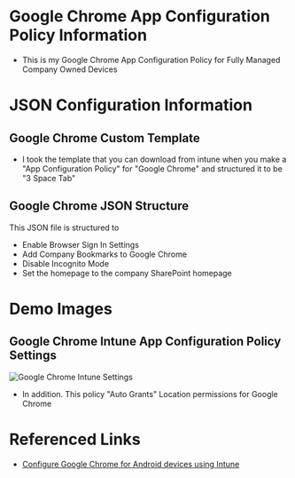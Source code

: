 # Google Chrome App Configuration Policy Information

* This is my Google Chrome App Configuration Policy for Fully Managed Company Owned Devices

# JSON Configuration Information

## Google Chrome Custom Template

* I took the template that you can download from intune when you make a "App Configuration Policy" for "Google Chrome" and structured it to be "3 Space Tab"

## Google Chrome JSON Structure

This JSON file is structured to

* Enable Browser Sign In Settings
* Add Company Bookmarks to Google Chrome
* Disable Incognito Mode
* Set the homepage to the company SharePoint homepage

# Demo Images

## Google Chrome Intune App Configuration Policy Settings

![Google Chrome Intune Settings](https://ldgithubstorageaccount.blob.core.windows.net/githubimages/Google%20Chrome%20App%20Configuration%20Policy%20Information/Google%20Chrome%20App%20Configuration%20Full%20Size.png)

* In addition. This policy "Auto Grants" Location permissions for Google Chrome

# Referenced Links

* [Configure Google Chrome for Android devices using Intune](https://learn.microsoft.com/en-us/mem/intune/apps/apps-configure-chrome-android)